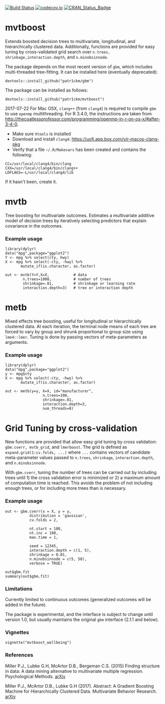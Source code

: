 [![Build Status](https://travis-ci.org/patr1ckm/mvtboost.svg?branch=master)](https://travis-ci.org/patr1ckm/mvtboost)
[![codecov.io](https://codecov.io/github/patr1ckm/mvtboost/coverage.svg?branch=master)](https://codecov.io/github/patr1ckm/mvtboost?branch=master)
[![CRAN_Status_Badge](http://www.r-pkg.org/badges/version/mvtboost)](http://cran.r-project.org/package=mvtboost)

# mvtboost

Extends boosted decision trees to multivariate, longitudinal, and hierarchically 
clustered data. Additionally, functions are provided for easy tuning by cross-validated grid search over `n.trees, shrinkage,interaction.depth`, and `n.minobsinnode`.

The package depends on the most recent version of `gbm`, which includes multi-threaded tree-fitting. It can be installed here (eventually deprecated):

    devtools::install_github("patr1ckm/gbm")
    
The package can be installed as follows:

    devtools::install_github("patr1ckm/mvtboost")

2017-07-22
For Mac OSX, `clang++` (from `clang4`) is required to compile `gbm` to use `openmp` multithreading. For R 3.4.0, the instructions are taken from http://thecoatlessprofessor.com/programming/openmp-in-r-on-os-x/#after-3-4-0. 

- Make sure `Xtools` is installed
- Download and install `clang4`: https://uofi.app.box.com/v/r-macos-clang-pkg
- Verify that a file `~/.R/Makevars` has been created and contains the following:

```
CC=/usr/local/clang4/bin/clang
CXX=/usr/local/clang4/bin/clang++
LDFLAGS=-L/usr/local/clang4/lib
```
If it hasn't been, create it.

# mvtb
Tree boosting for multivariate outcomes. Estimates a multivariate additive model of decision trees by iteratively selecting predictors that explain covariance in the outcomes. 

### Example usage

    library(dplyr)
    data("mpg",package="ggplot2")
    Y <- mpg %>% select(cty, hwy) 
    X <- mpg %>% select(-cty, -hwy) %>% 
           mutate_if(is.character, as.factor)

    out <- mvtb(Y=Y,X=X,           # data
            n.trees=1000,          # number of trees
            shrinkage=.01,         # shrinkage or learning rate
            interaction.depth=3)   # tree or interaction depth
    
    
# metb 

Mixed effects tree boosting, useful for longitudinal or hierarchically clustered data. At
each iteration, the terminal node means of each tree are forced to vary by group and shrunk
proportional to group size using `lme4::lmer`. Tuning is done by passing vectors
of meta-parameters as arguments.

### Example usage

    library(dplyr)
    data("mpg",package="ggplot2")
    y <- mpg$cty
    X <- mpg %>% select(-cty, -hwy) %>% 
           mutate_if(is.character, as.factor)
    
    out <- metb(y=y, X=X, id="manufacturer", 
                     n.trees=100,
                     shrinkage=.01, 
                     interaction.depth=3,
                     num_threads=8)
                     
# Grid Tuning by cross-validation

New functions are provided that allow easy grid tuning by cross validation: `gbm.cverr, mvtb_grid`, and `lmerboost`. The grid is defined as `expand.grid(1:cv.folds, ...)` where `...` contains vectors of 
candidate meta-parameter values passed to `n.trees`, `shrinkage`, `interaction.depth`, and `n.minobsinnode`.

With `gbm.cverr`, tuning the number of trees can be carried out by including trees until 1) the cross validation error is minimized or 2) a maximum amount of computation time is reached. This avoids the problem of not including enough trees, or for including more trees than is necessary. 

### Example usage
    
    out <- gbm.cverr(x = X, y = y, 
               distribution = 'gaussian', 
               cv.folds = 2, 
               
               nt.start = 100, 
               nt.inc = 100, 
               max.time = 1, 
               
               seed = 12345,
               interaction.depth = c(1, 5), 
               shrinkage = 0.01,
               n.minobsinnode = c(5, 50), 
               verbose = TRUE)
               
    out$gbm.fit
    summary(out$gbm.fit)
        
    
### Limitations

Currently limited to continuous outcomes (generalized outcomes will be added in the future).

The package is experimental, and the interface is subject to change until version
1.0, but usually maintains the original `gbm` interface (2.1.1 and below). 

                  
### Vignettes

    vignette("mvtboost_wellbeing")
    
    
### References

Miller P.J., Lubke G.H, McArtor D.B., Bergeman C.S. (2015) Finding structure in data: A data mining alternative to multivariate multiple regression. Psychological Methods. [arXiv](https://arxiv.org/abs/1511.02025)

Miller P.J., McArtor D.B., Lubke G.H (2017). Abstract: A Gradient Boosting Machine for Hierarchically 
Clustered Data. Multivariate Behavior Research. [arXiv](https://arxiv.org/abs/1702.03994)
